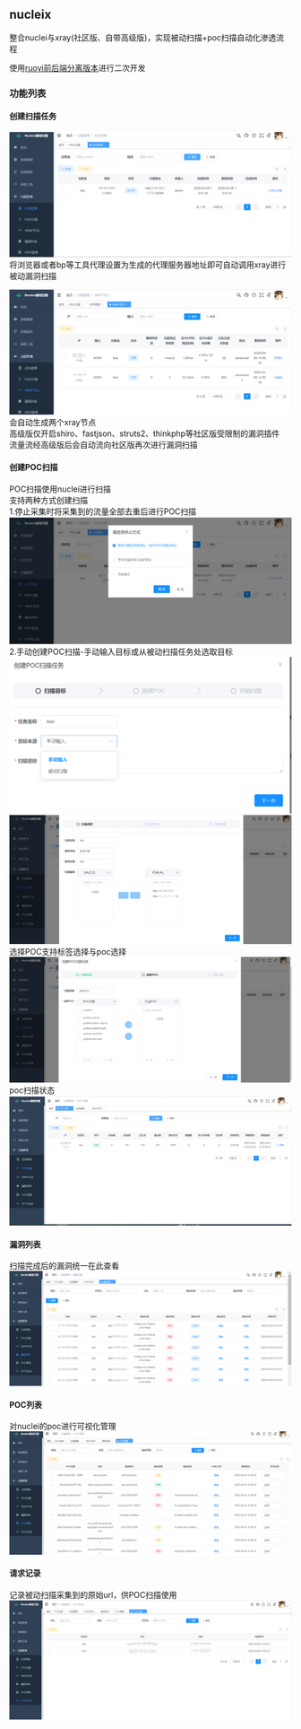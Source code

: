 ## nucleix

整合nuclei与xray(社区版、自带高级版)，实现被动扫描+poc扫描自动化渗透流程

使用[ruoyi前后端分离版本](https://gitee.com/y_project/RuoYi-Vue)进行二次开发

### 功能列表

#### 创建扫描任务
![](image/task.png)
将浏览器或者bp等工具代理设置为生成的代理服务器地址即可自动调用xray进行被动漏洞扫描

![](image/xray.png)
会自动生成两个xray节点<br />
高级版仅开启shiro、fastjson、struts2、thinkphp等社区版受限制的漏洞插件<br />
流量流经高级版后会自动流向社区版再次进行漏洞扫描
#### 创建POC扫描
POC扫描使用nuclei进行扫描<br />
支持两种方式创建扫描<br />
1.停止采集时将采集到的流量全部去重后进行POC扫描<br />
![](image/poc1.png)
2.手动创建POC扫描-手动输入目标或从被动扫描任务处选取目标
![](image/poc2.png)
![](image/poc3.png)
选择POC支持标签选择与poc选择
![](image/poc4.png)
poc扫描状态
![](image/poc5.png)
#### 漏洞列表
扫描完成后的漏洞统一在此查看
![](image/vuln.png)
#### POC列表
对nuclei的poc进行可视化管理
![](image/poc_list.png)
#### 请求记录
记录被动扫描采集到的原始url，供POC扫描使用
![](image/http.png)
